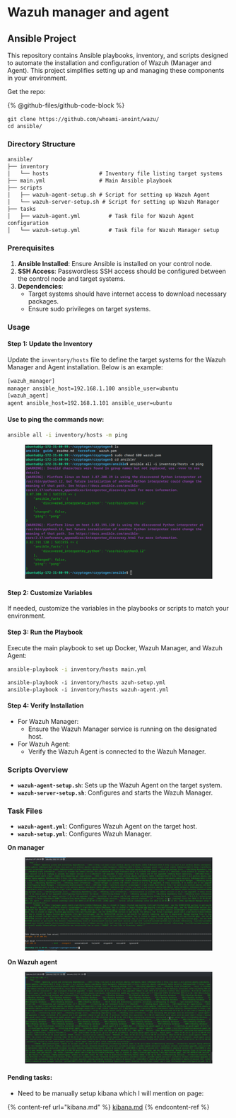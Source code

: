 # Wazuh manager and agent



## Ansible Project

This repository contains Ansible playbooks, inventory, and scripts designed to automate the installation and configuration of Wazuh (Manager and Agent). This project simplifies setting up and managing these components in your environment.

Get the repo:&#x20;

{% @github-files/github-code-block %}

```
git clone https://github.com/whoami-anoint/wazu/
cd ansible/
```

### Directory Structure

```
ansible/
├── inventory
│   └── hosts                # Inventory file listing target systems
├── main.yml                 # Main Ansible playbook
├── scripts
│   ├── wazuh-agent-setup.sh # Script for setting up Wazuh Agent
│   └── wazuh-server-setup.sh # Script for setting up Wazuh Manager
├── tasks
│   ├── wazuh-agent.yml         # Task file for Wazuh Agent configuration
│   └── wazuh-setup.yml         # Task file for Wazuh Manager setup
```

### Prerequisites

1. **Ansible Installed**: Ensure Ansible is installed on your control node.
2. **SSH Access**: Passwordless SSH access should be configured between the control node and target systems.
3. **Dependencies**:
   * Target systems should have internet access to download necessary packages.
   * Ensure sudo privileges on target systems.

### Usage

#### Step 1: Update the Inventory

Update the `inventory/hosts` file to define the target systems for the Wazuh Manager and Agent installation. Below is an example:

```bash
[wazuh_manager]
manager ansible_host=192.168.1.100 ansible_user=ubuntu
[wazuh_agent]
agent ansible_host=192.168.1.101 ansible_user=ubuntu
```

#### Use to ping the commands now:

```bash
ansible all -i inventory/hosts -m ping
```

<figure><img src="../../.gitbook/assets/image (5) (1) (1) (1) (1).png" alt=""><figcaption></figcaption></figure>

#### Step 2: Customize Variables

If needed, customize the variables in the playbooks or scripts to match your environment.

#### Step 3: Run the Playbook

Execute the main playbook to set up Docker, Wazuh Manager, and Wazuh Agent:

```bash
ansible-playbook -i inventory/hosts main.yml
```

```
ansible-playbook -i inventory/hosts azuh-setup.yml
ansible-playbook -i inventory/hosts wazuh-agent.yml
```

#### Step 4: Verify Installation

* For Wazuh Manager:
  * Ensure the Wazuh Manager service is running on the designated host.
* For Wazuh Agent:
  * Verify the Wazuh Agent is connected to the Wazuh Manager.

### Scripts Overview

* **`wazuh-agent-setup.sh`**: Sets up the Wazuh Agent on the target system.
* **`wazuh-server-setup.sh`**: Configures and starts the Wazuh Manager.

### Task Files

* **`wazuh-agent.yml`**: Configures Wazuh Agent on the target host.
* **`wazuh-setup.yml`**: Configures Wazuh Manager.



**On manager**

<figure><img src="../../.gitbook/assets/image (3) (1) (1) (1) (1) (1) (1) (1) (1) (1).png" alt=""><figcaption></figcaption></figure>

**On Wazuh agent**

<figure><img src="../../.gitbook/assets/image (4) (1) (1) (1) (1).png" alt=""><figcaption></figcaption></figure>

#### Pending tasks:&#x20;

* Need to be manually setup kibana which I will mention on page:

{% content-ref url="kibana.md" %}
[kibana.md](kibana.md)
{% endcontent-ref %}

